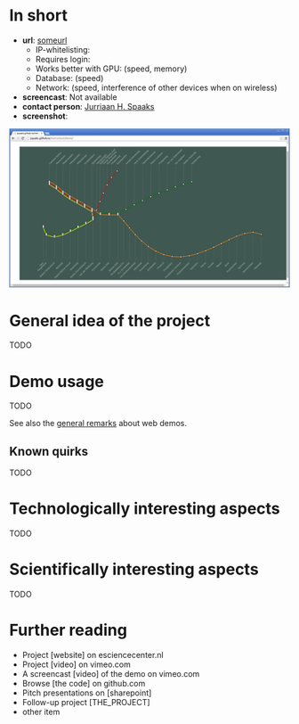 # In short

- **url**: [someurl](someurl)
   - IP-whitelisting:
   - Requires login:
   - Works better with GPU: (speed, memory)
   - Database: (speed)
   - Network: (speed, interference of other devices when on wireless)
- **screencast**: Not available
- **contact person**: [Jurriaan H. Spaaks](https://www.esciencecenter.nl/profile/drs-jurriaan-spaaks)
- **screenshot**: 
 
![screenshot](/demos/metrochart/screencapture-demo-metrochart.png "metrochart demo screenshot")

# General idea of the project

TODO

# Demo usage

TODO

See also the [general remarks](/doc/demo-usage-general-remarks.md) about web demos.

## Known quirks

TODO

# Technologically interesting aspects

TODO

# Scientifically interesting aspects

TODO

# Further reading

- Project [website] on esciencecenter.nl
- Project [video] on vimeo.com
- A screencast [video] of the demo on vimeo.com
- Browse [the code] on github.com
- Pitch presentations on [sharepoint]
- Follow-up project [THE_PROJECT]
- other item






